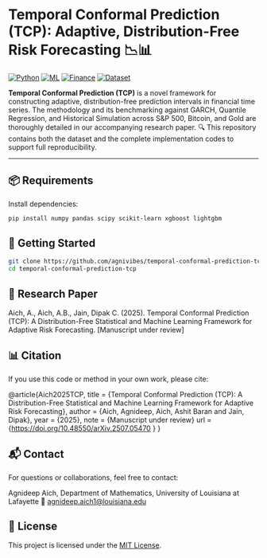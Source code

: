 # Temporal Conformal Prediction (TCP): Adaptive, Distribution-Free Risk Forecasting 📉📊

[![Python](https://img.shields.io/badge/Python-3.11+-blue?logo=python&logoColor=white)](https://www.python.org/)
[![ML](https://img.shields.io/badge/ML-QuantileReg%2FLightGBM%2FGARCH-orange)](https://scikit-learn.org/stable/)
[![Finance](https://img.shields.io/badge/Finance-Risk%20Forecasting-006699)](https://en.wikipedia.org/wiki/Value_at_risk)
[![Dataset](https://img.shields.io/badge/Data-Financial%20Returns-yellowgreen)]()

**Temporal Conformal Prediction (TCP)** is a novel framework for constructing adaptive, distribution-free prediction intervals in financial time series. 
The methodology and its benchmarking against GARCH, Quantile Regression, and Historical Simulation across S&P 500, Bitcoin, and Gold are thoroughly 
detailed in our accompanying research paper.
🔍 This repository contains both the dataset and the complete implementation codes to support full reproducibility.

---

## 📦 Requirements

Install dependencies:

```bash
pip install numpy pandas scipy scikit-learn xgboost lightgbm

```
## 🚀 Getting Started
```bash
git clone https://github.com/agnivibes/temporal-conformal-prediction-tcp.git
cd temporal-conformal-prediction-tcp
```

## 🔬 Research Paper

Aich, A., Aich, A.B., Jain, Dipak C. (2025). Temporal Conformal Prediction (TCP): A Distribution-Free Statistical and Machine Learning Framework for Adaptive 
Risk Forecasting. [Manuscript under review]

## 📊 Citation
If you use this code or method in your own work, please cite:

@article{Aich2025TCP,
  title   = {Temporal Conformal Prediction (TCP): A Distribution-Free Statistical and Machine Learning Framework for Adaptive Risk Forecasting},
  author  = {Aich, Agnideep, Aich, Ashit Baran and Jain, Dipak},
  year    = {2025},
  note    = {Manuscript under review}
  url     = {https://doi.org/10.48550/arXiv.2507.05470 }
}

## 📬 Contact
For questions or collaborations, feel free to contact:

Agnideep Aich,
Department of Mathematics, University of Louisiana at Lafayette
📧 agnideep.aich1@louisiana.edu

## 📝 License

This project is licensed under the [MIT License](LICENSE).
